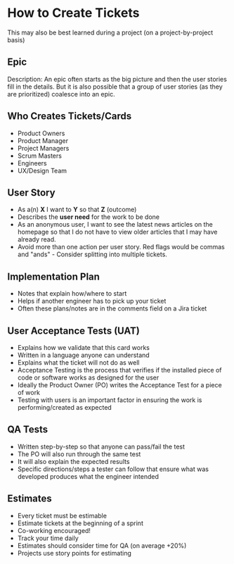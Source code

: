 # How to Create Tickets

This may also be best learned during a project (on a project-by-project basis)

## Epic

Description: An epic often starts as the big picture and then the user stories fill in the details. But it is also possible that a group of user stories (as they are prioritized) coalesce into an epic.

## Who Creates Tickets/Cards

-   Product Owners
-   Product Manager
-   Project Managers
-   Scrum Masters
-   Engineers
-   UX/Design Team

## User Story

-   As a(n) **X** I want to **Y** so that **Z** (outcome)
-   Describes the **user need** for the work to be done
-   As an anonymous user, I want to see the latest news articles on the homepage so that I do not have to view older articles that I may have already read.
-   Avoid more than one action per user story. Red flags would be commas and "ands" - Consider splitting into multiple tickets.

## Implementation Plan

-   Notes that explain how/where to start
-   Helps if another engineer has to pick up your ticket
-   Often these plans/notes are in the comments field on a Jira ticket

## User Acceptance Tests (UAT)

-   Explains how we validate that this card works
-   Written in a language anyone can understand
-   Explains what the ticket will not do as well
-   Acceptance Testing is the process that verifies if the installed piece of code or software works as designed for the user
-   Ideally the Product Owner (PO) writes the Acceptance Test for a piece of work
-   Testing with users is an important factor in ensuring the work is performing/created as expected

## QA Tests

-   Written step-by-step so that anyone can pass/fail the test
-   The PO will also run through the same test
-   It will also explain the expected results
-   Specific directions/steps a tester can follow that ensure what was developed produces what the engineer intended

## Estimates

-   Every ticket must be estimable
-   Estimate tickets at the beginning of a sprint
-   Co-working encouraged!
-   Track your time daily
-   Estimates should consider time for QA (on average +20%)
-   Projects use story points for estimating
